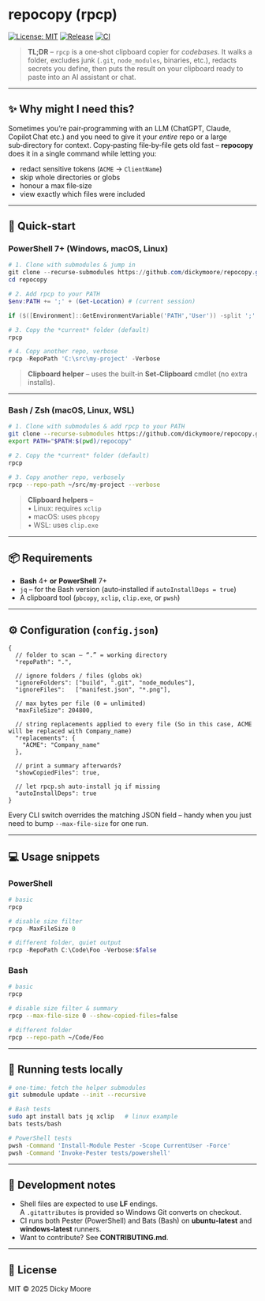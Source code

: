 # repocopy (rpcp)
[![License: MIT](https://img.shields.io/badge/License-MIT-yellow.svg)](LICENSE)
[![Release](https://img.shields.io/github/v/release/dickymoore/repocopy)](https://github.com/dickymoore/repocopy/releases)
[![CI](https://github.com/dickymoore/repocopy/actions/workflows/ci.yml/badge.svg)](https://github.com/dickymoore/repocopy/actions/workflows/ci.yml)

> **TL;DR** – `rpcp` is a one‑shot clipboard copier for *codebases*.
> It walks a folder, excludes junk (`.git`, `node_modules`, binaries, etc.),
> redacts secrets you define, then puts the result on your clipboard
> ready to paste into an AI assistant or chat.

---

## ✨ Why might I need this?

Sometimes you’re pair‑programming with an LLM (ChatGPT, Claude, Copilot Chat etc.)
and you need to give it your *entire* repo or a large sub‑directory for context.
Copy‑pasting file‑by‑file gets old fast – **repocopy** does it in a single command
while letting you:

* redact sensitive tokens (`ACME` → `ClientName`)
* skip whole directories or globs
* honour a max file‑size
* view exactly which files were included

---

## 🚀 Quick‑start

### PowerShell 7+ (Windows, macOS, Linux)

```powershell
# 1. Clone with submodules & jump in
git clone --recurse-submodules https://github.com/dickymoore/repocopy.git
cd repocopy

# 2. Add rpcp to your PATH
$env:PATH += ';' + (Get-Location) # (current session)

if ($([Environment]::GetEnvironmentVariable('PATH','User')) -split ';' -notcontains $((Get-Location).Path)) {[Environment]::SetEnvironmentVariable('PATH',"$([Environment]::GetEnvironmentVariable('PATH','User'));$((Get-Location).Path)",'User')} # (future sessions)

# 3. Copy the *current* folder (default)
rpcp

# 4. Copy another repo, verbose
rpcp -RepoPath 'C:\src\my-project' -Verbose
```

> **Clipboard helper** – uses the built‑in **Set‑Clipboard** cmdlet (no extra installs).

---

### Bash / Zsh (macOS, Linux, WSL)

```bash
# 1. Clone with submodules & add rpcp to your PATH
git clone --recurse-submodules https://github.com/dickymoore/repocopy.git
export PATH="$PATH:$(pwd)/repocopy"

# 2. Copy the *current* folder (default)
rpcp

# 3. Copy another repo, verbosely
rpcp --repo-path ~/src/my-project --verbose
```

> **Clipboard helpers** –  
> • Linux: requires `xclip`  
> • macOS: uses `pbcopy`  
> • WSL: uses `clip.exe`

---

## 📦 Requirements

* **Bash** 4+ **or** **PowerShell** 7+
* `jq` – for the Bash version (auto‑installed if `autoInstallDeps = true`)
* A clipboard tool (`pbcopy`, `xclip`, `clip.exe`, or `pwsh`)

---

## ⚙️ Configuration (`config.json`)

```jsonc
{
  // folder to scan – “.” = working directory
  "repoPath": ".",

  // ignore folders / files (globs ok)
  "ignoreFolders": ["build", ".git", "node_modules"],
  "ignoreFiles":   ["manifest.json", "*.png"],

  // max bytes per file (0 = unlimited)
  "maxFileSize": 204800,

  // string replacements applied to every file (So in this case, ACME will be replaced with Company_name)
  "replacements": {
    "ACME": "Company_name"
  },

  // print a summary afterwards?
  "showCopiedFiles": true,

  // let rpcp.sh auto‑install jq if missing
  "autoInstallDeps": true
}
```

Every CLI switch overrides the matching JSON field – handy when you just
need to bump `--max-file-size` for one run.

---

## 💻 Usage snippets

### PowerShell

```powershell
# basic
rpcp

# disable size filter
rpcp -MaxFileSize 0

# different folder, quiet output
rpcp -RepoPath C:\Code\Foo -Verbose:$false
```

### Bash

```bash
# basic
rpcp

# disable size filter & summary
rpcp --max-file-size 0 --show-copied-files=false

# different folder
rpcp --repo-path ~/Code/Foo
```

---

## 🧪 Running tests locally

```bash
# one‑time: fetch the helper submodules
git submodule update --init --recursive

# Bash tests
sudo apt install bats jq xclip   # linux example
bats tests/bash

# PowerShell tests
pwsh -Command 'Install-Module Pester -Scope CurrentUser -Force'
pwsh -Command 'Invoke-Pester tests/powershell'
```

---

## 📝 Development notes

* Shell files are expected to use **LF** endings.  
  A `.gitattributes` is provided so Windows Git converts on checkout.
* CI runs both Pester (PowerShell) and Bats (Bash) on
  **ubuntu‑latest** and **windows‑latest** runners.
* Want to contribute? See **CONTRIBUTING.md**.

---

## 📄 License

MIT © 2025 Dicky Moore
